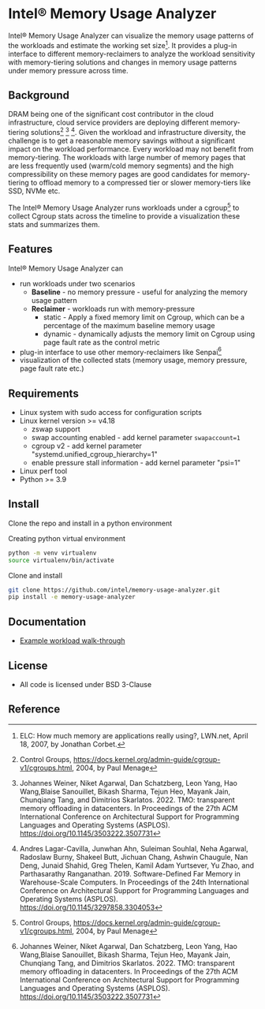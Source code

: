 #  Intel® Memory Usage Analyzer

Intel® Memory Usage Analyzer can visualize the memory usage patterns of the workloads and estimate the working set size[^1]. It provides a plug-in interface to different memory-reclaimers to analyze the workload sensitivity with memory-tiering solutions and changes in memory usage patterns under memory pressure across time.


## Background
DRAM being one of the significant cost contributor in the cloud infrastructure, cloud service providers are deploying different memory-tiering solutions[^2] [^3] [^4]. Given the  workload and infrastructure diversity, the challenge is to get a reasonable memory savings without a significant impact on the workload performance. Every workload may not benefit from memory-tiering. The workloads with large number of memory pages that are less frequently used (warm/cold memory segments) and the high compressibility on these memory pages  are good candidates for memory-tiering to offload memory to a compressed tier or slower memory-tiers like SSD, NVMe etc.

The Intel® Memory Usage Analyzer runs workloads under a cgroup[^2] to collect Cgroup stats across the timeline to provide a visualization these stats and summarizes them.

## Features

Intel® Memory Usage Analyzer can 
 * run workloads under two scenarios
     * **Baseline** - no memory pressure - useful for analyzing the memory usage pattern
     * **Reclaimer** - workloads run with memory-pressure
        - static - Apply a fixed memory limit on Cgroup, which can be a percentage of the maximum baseline memory usage
        - dynamic - dynamically adjusts the memory limit on Cgroup using page fault rate as the control metric
 * plug-in interface to use other memory-reclaimers like Senpai[^3]
 * visualization of the collected stats (memory usage, memory pressure, page fault rate etc.)
 
## Requirements

* Linux system with sudo access for configuration scripts
* Linux kernel version >= v4.18
  * zswap support 
  * swap accounting enabled - add kernel parameter  `swapaccount=1` 
  * cgroup v2 - add kernel parameter "systemd.unified_cgroup_hierarchy=1"
  * enable pressure stall information - add kernel parameter "psi=1"
* Linux perf tool
* Python >= 3.9

## Install

Clone the repo and install in a python environment

Creating python virtual environment

```bash
python -m venv virtualenv
source virtualenv/bin/activate
```
Clone and install

```bash
git clone https://github.com/intel/memory-usage-analyzer.git
pip install -e memory-usage-analyzer
```

## Documentation

* [Example workload walk-through](tests/example/README.md)

## License
* All code is licensed under BSD 3-Clause

## Reference

[^1]: ELC: How much memory are applications really using?, LWN.net, April 18, 2007, by Jonathan Corbet.
[^2]: Control Groups, https://docs.kernel.org/admin-guide/cgroup-v1/cgroups.html, 2004, by  Paul Menage 
[^3]: Johannes Weiner, Niket Agarwal, Dan Schatzberg, Leon Yang, Hao Wang,Blaise Sanouillet, Bikash Sharma, Tejun Heo, Mayank Jain, Chunqiang Tang,
and Dimitrios Skarlatos. 2022. TMO: transparent memory offloading in datacenters. In Proceedings of the 27th ACM International Conference on Architectural Support for Programming Languages and Operating Systems (ASPLOS). https://doi.org/10.1145/3503222.3507731
[^4]: Andres Lagar-Cavilla, Junwhan Ahn, Suleiman Souhlal, Neha Agarwal, Radoslaw Burny, Shakeel Butt, Jichuan Chang, Ashwin Chaugule, Nan Deng, Junaid Shahid, Greg Thelen, Kamil Adam Yurtsever, Yu Zhao, and Parthasarathy Ranganathan. 2019. Software-Defined Far Memory in Warehouse-Scale Computers. In Proceedings of the 24th International Conference on Architectural Support for Programming Languages and Operating Systems (ASPLOS). https://doi.org/10.1145/3297858.3304053
[^5]: SeongJae Park. 2020. Introduce Data Access MONitor (DAMON). https://lwn.net/Articles/834721/.

